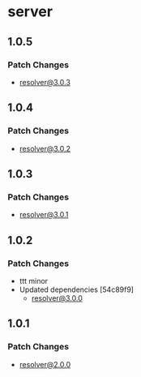 # server

## 1.0.5

### Patch Changes

- resolver@3.0.3

## 1.0.4

### Patch Changes

- resolver@3.0.2

## 1.0.3

### Patch Changes

- resolver@3.0.1

## 1.0.2

### Patch Changes

- ttt minor
- Updated dependencies [54c89f9]
  - resolver@3.0.0

## 1.0.1

### Patch Changes

- resolver@2.0.0
